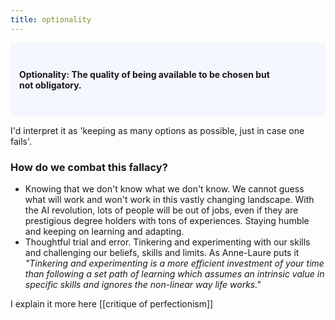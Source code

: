 ```yaml
---
title: optionality
---
```


<p style="padding: 3em 1em; background: #f5f7ff; border-radius: 4px;">
   <span style="font-weight: bold">Optionality: The quality of being available to be chosen but not obligatory. </span>
</p>
I'd interpret it as 'keeping as many options as possible, just in case one fails'. 

### How do we combat this fallacy?
- Knowing that we don't know what we don't know. We cannot guess what will work and won't work in this vastly changing landscape. With the AI revolution, lots of people will be out of jobs, even if they are prestigious degree holders with tons of experiences. Staying humble and keeping on learning and adapting. 
- Thoughtful trial and error. Tinkering and experimenting with our skills and challenging our beliefs, skills and limits. As Anne-Laure puts it *"Tinkering and experimenting is a more efficient investment of your time than following a set path of learning which assumes an intrinsic value in specific skills and ignores the non-linear way life works."*

I explain it more here [[critique of perfectionism]]
